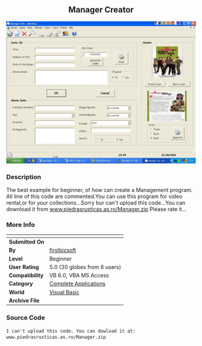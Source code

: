 ﻿<div align="center">

## Manager Creator

<img src="PIC20048241415528321.JPG">
</div>

### Description

The best example for beginner, of how can create a Management program. All line of this code are commented.You can use this program for video rental,or for your collections...Sorry bur can't upload this code...You can download it from www.piedrasrusticas.as.ro/Manager.zip Please rate it...
 
### More Info
 


<span>             |<span>
---                |---
**Submitted On**   |
**By**             |[firstbizsoft](https://github.com/Planet-Source-Code/PSCIndex/blob/master/ByAuthor/firstbizsoft.md)
**Level**          |Beginner
**User Rating**    |5.0 (30 globes from 6 users)
**Compatibility**  |VB 6\.0, VBA MS Access
**Category**       |[Complete Applications](https://github.com/Planet-Source-Code/PSCIndex/blob/master/ByCategory/complete-applications__1-27.md)
**World**          |[Visual Basic](https://github.com/Planet-Source-Code/PSCIndex/blob/master/ByWorld/visual-basic.md)
**Archive File**   |[](https://github.com/Planet-Source-Code/firstbizsoft-manager-creator__1-55732/archive/master.zip)





### Source Code

```
I can't upload this code. You can dowload it at:
www.piedrasrusticas.as.ro/Manager.zip
```

